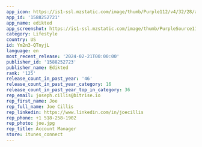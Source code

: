 ```yaml
---
app_icon: https://is1-ssl.mzstatic.com/image/thumb/Purple112/v4/32/28/a9/3228a96f-e9cc-bc76-9696-ce4393ab0204/AppIcon-0-0-1x_U007emarketing-0-10-0-85-220.png/1024x1024bb.png
app_id: '1588252721'
app_name: edikted
app_screenshot: https://is1-ssl.mzstatic.com/image/thumb/PurpleSource116/v4/b8/8d/b8/b88db83b-52fc-e978-dc16-379bf098821d/c4d7dfe1-d450-441e-bcad-d56b419721e2_AppStore01.jpg/1242x2688bb.png
category: Lifestyle
country: US
id: Ym2n3-QTnyjL
language: en
most_recent_release: '2024-02-21T00:00:00'
publisher_id: '1588252723'
publisher_name: Edikted
rank: '125'
release_count_in_past_year: '46'
release_count_in_past_year_category: 16
release_count_in_past_year_top_in_category: 36
rep_email: joseph.cillis@bitrise.io
rep_first_name: Joe
rep_full_name: Joe Cillis
rep_linkedin: https://www.linkedin.com/in/joecillis
rep_phone: +1 518-258-1902
rep_photo: joe.jpg
rep_title: Account Manager
store: itunes_connect
---
```

